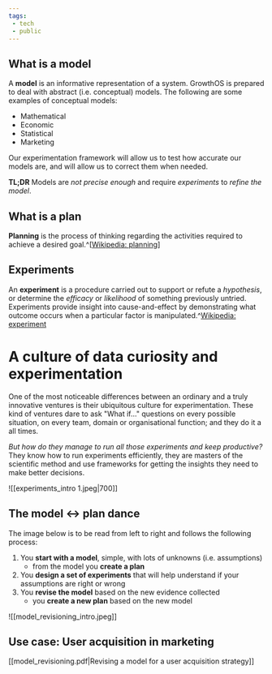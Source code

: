 ```yaml
---
tags:
 - tech
 - public
---
```

## What is a model
A **model** is an informative representation of a system. GrowthOS is prepared to deal with abstract (i.e. conceptual) models. The following are some examples of conceptual models:
- Mathematical
- Economic
- Statistical
- Marketing

Our experimentation framework will allow us to test how accurate our models are, and will allow us to correct them when needed.

**TL;DR**
Models are *not precise enough* and require *experiments* to *refine the model*.

## What is a plan
**Planning** is the process of thinking regarding the activities required to achieve a desired goal.^[[Wikipedia: planning](https://en.wikipedia.org/wiki/Planning)]

## Experiments
An **experiment** is a procedure carried out to support or refute a *hypothesis*, or determine the *efficacy* or *likelihood* of something previously untried. Experiments provide insight into cause-and-effect by demonstrating what outcome occurs when a particular factor is manipulated.^[Wikipedia: experiment](https://en.wikipedia.org/wiki/Experiment)

# A culture of data curiosity and experimentation
One of the most noticeable differences between an ordinary and a truly innovative ventures is their ubiquitous culture for experimentation. These kind of ventures dare to ask "What if..." questions on every possible situation, on every team, domain or organisational function; and they do it a all times. 

*But how do they manage to run all those experiments and keep productive?*
They know how to run experiments efficiently, they are masters of the scientific method and use frameworks for getting the insights they need to make better decisions. 

![[experiments_intro 1.jpeg|700]]

## The model <-> plan dance

The image below is to be read from left to right and follows the following process:
1. You **start with a model**, simple, with lots of unknowns (i.e. assumptions)
	- from the model you **create a plan**
2. You **design a set of experiments** that will help understand if your assumptions are right or wrong
3. You **revise the model** based on the new evidence collected
	- you **create a new plan** based on the new model

![[model_revisioning_intro.jpeg]]

## Use case: User acquisition in marketing
[[model_revisioning.pdf|Revising a model for a user acquisition strategy]]
